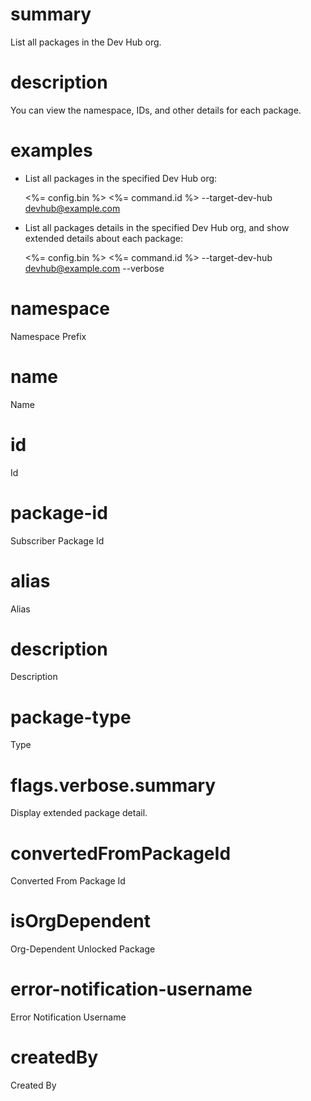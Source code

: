 # summary

List all packages in the Dev Hub org.

# description

You can view the namespace, IDs, and other details for each package.

# examples

- List all packages in the specified Dev Hub org:

  <%= config.bin %> <%= command.id %> --target-dev-hub devhub@example.com

- List all packages details in the specified Dev Hub org, and show extended details about each package:

  <%= config.bin %> <%= command.id %> --target-dev-hub devhub@example.com --verbose

# namespace

Namespace Prefix

# name

Name

# id

Id

# package-id

Subscriber Package Id

# alias

Alias

# description

Description

# package-type

Type

# flags.verbose.summary

Display extended package detail.

# convertedFromPackageId

Converted From Package Id

# isOrgDependent

Org-Dependent Unlocked Package

# error-notification-username

Error Notification Username

# createdBy

Created By
